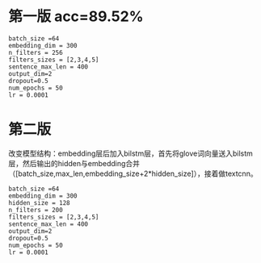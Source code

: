 

# 第一版 acc=89.52%

```
batch_size =64
embedding_dim = 300
n_filters = 256
filters_sizes = [2,3,4,5]
sentence_max_len = 400
output_dim=2
dropout=0.5
num_epochs = 50
lr = 0.0001
```

# 第二版

改变模型结构：embedding层后加入bilstm层，首先将glove词向量送入bilstm层，然后输出的hidden与embedding合并（[batch_size,max_len,embedding_size+2*hidden_size]），接着做textcnn。

```
batch_size =64
embedding_dim = 300
hidden_size = 128
n_filters = 200
filters_sizes = [2,3,4,5]
sentence_max_len = 400
output_dim=2
dropout=0.5
num_epochs = 50
lr = 0.0001
```